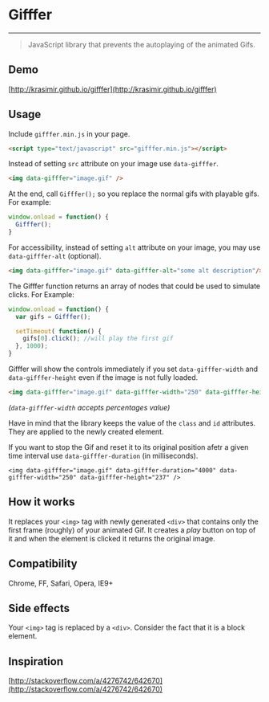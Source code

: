 # Gifffer

---

> JavaScript library that prevents the autoplaying of the animated Gifs.

## Demo

[http://krasimir.github.io/gifffer](http://krasimir.github.io/gifffer)

## Usage

Include `gifffer.min.js` in your page.

```html
<script type="text/javascript" src="gifffer.min.js"></script>
```

Instead of setting `src` attribute on your image use `data-gifffer`.  

```html
<img data-gifffer="image.gif" />
```

At the end, call `Gifffer();` so you replace the normal gifs with playable gifs. For example:

```js
window.onload = function() {
  Gifffer();
}
```

For accessibility, instead of setting `alt` attribute on your image, you may use `data-gifffer-alt` (optional).

```html
<img data-gifffer="image.gif" data-gifffer-alt="some alt description"/>
```

The Gifffer function returns an array of nodes that could be used to simulate clicks. For Example:

```js
window.onload = function() {
  var gifs = Gifffer();

  setTimeout( function() {
    gifs[0].click(); //will play the first gif
  }, 1000);
}
```

Gifffer will show the controls immediately if you set `data-gifffer-width` and `data-gifffer-height` even if the image is not fully loaded.

```html
<img data-gifffer="image.gif" data-gifffer-width="250" data-gifffer-height="237" />
```

*(`data-gifffer-width` accepts percentages value)*

Have in mind that the library keeps the value of the `class` and `id` attributes. They are applied to the newly created element.

If you want to stop the Gif and reset it to its original position afetr a given time interval use `data-gifffer-duration` (in milliseconds).

```
<img data-gifffer="image.gif" data-gifffer-duration="4000" data-gifffer-width="250" data-gifffer-height="237" />
```

## How it works

It replaces your `<img>` tag with newly generated `<div>` that contains only the first frame (roughly) of your animated Gif. It creates a *play* button on top of it and when the element is clicked it returns the original image.

## Compatibility

Chrome, FF, Safari, Opera, IE9+

## Side effects

Your `<img>` tag is replaced by a `<div>`. Consider the fact that it is a block element.

## Inspiration

[http://stackoverflow.com/a/4276742/642670](http://stackoverflow.com/a/4276742/642670)
